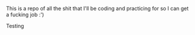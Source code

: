 This is a repo of all the shit that I'll be coding and practicing for
so I can get a fucking job :')

Testing